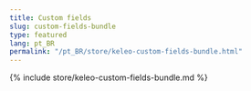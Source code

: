 ```yaml
---
title: Custom fields
slug: custom-fields-bundle
type: featured
lang: pt_BR
permalink: "/pt_BR/store/keleo-custom-fields-bundle.html"
---
```


{% include store/keleo-custom-fields-bundle.md %}
